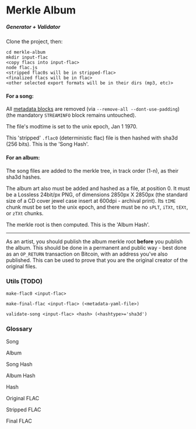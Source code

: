 
# Merkle Album

##### Generator + Validator

Clone the project, then:
```
cd merkle-album
mkdir input-flac
<copy flacs into input-flac>
node flac.js
<stripped flac0s will be in stripped-flac>
<finalized flacs will be in flac>
<other selected export formats will be in their dirs (mp3, etc)>
```

#### For a song:

All [metadata blocks]() are removed (via `--remove-all --dont-use-padding`) (the mandatory `STREAMINFO` block remains untouched).

The file's modtime is set to the unix epoch, Jan 1 1970.

This 'stripped' `.flac0` (deterministic flac) file is then hashed with sha3d (256 bits). This is the 'Song Hash'.

#### For an album:

The song files are added to the merkle tree, in track order (1-n), as their sha3d hashes.

The album art also must be added and hashed as a file, at position 0. It must be a Lossless 24bit/px PNG, of dimensions 2850px X 2850px (the standard size of a CD cover jewel case insert at 600dpi - archival print). Its `tIME` chunk must be set to the unix epoch, and there must be no `sPLT`, `iTXt`, `tEXt`, or `zTXt` chunks.

The merkle root is then computed. This is the 'Album Hash'.

---

As an artist, you should publish the album merkle root **before** you publish the album. This should be done in a permanent and public way - best done as an `OP_RETURN` transaction on Bitcoin, with an address you've also published. This can be used to prove that you are the original creator of the original files.

### Utils (TODO)

`make-flac0 <input-flac>`

`make-final-flac <input-flac> (<metadata-yaml-file>)`

`validate-song <input-flac> <hash> (<hashtype>='sha3d')`


### Glossary

Song

Album

Song Hash

Album Hash

Hash

Original FLAC

Stripped FLAC

Final FLAC

